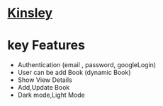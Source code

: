# [Kinsley](https://euphonious-crisp-0017ec.netlify.app/)


# key Features

- Authentication (email , password, googleLogin)
- User can be add Book (dynamic Book) 
- Show View Details 
- Add,Update Book 
- Dark mode,Light Mode